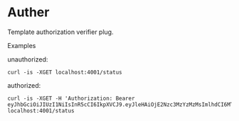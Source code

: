# Auther

Template authorization verifier plug.

Examples

unauthorized:

```shell
curl -is -XGET localhost:4001/status
```

authorized:

```shell
curl -is -XGET -H 'Authorization: Bearer eyJhbGciOiJIUzI1NiIsInR5cCI6IkpXVCJ9.eyJleHAiOjE2Nzc3MzYzMzMsImlhdCI6MTY3NzcyOTEzMywianRpIjoiMnQ0N3JnZnVicXNiajFpYzZrMDAwMHMxIiwibmJmIjoxNjc3NzI5MTMzLCJ4LWFkZHJlc3MiOiJ0cDE4dmQ4ZnB3eHpjazkzcWx3Z2hhajZhcmg0cDdjNW44OXg4a3NreiJ9.KwO9dGDhRy2KYCe2LHx9niQkHh6LAbtpczTerrMm4jU' localhost:4001/status
```

